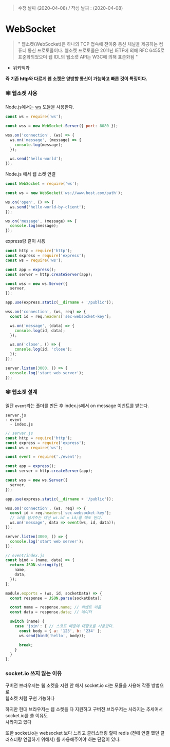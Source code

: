 > 수정 날짜 (2020-04-08) / 작성 날짜 : (2020-04-08)

# WebSocket

> " 웹소켓(WebSocket)은 하나의 TCP 접속에 전이중 통신 채널을 제공하는 컴퓨터 통신 프로토콜이다. 웹소켓 프로토콜은 2011년 IETF에 의해 RFC 6455로 표준화되었으며 웹 IDL의 웹소켓 API는 W3C에 의해 표준화됨 " 

- 위키백과  

**즉 기존 http와 다르게 웹 소켓은 양방향 통신이 가능하고 빠른 것이 특징이다.**

### 🕸️ 웹소켓 사용
Node.js에서는 [ws](https://github.com/websockets/ws) 모듈을 사용한다.
```js
const ws = require('ws');

const wss = new WebSocket.Server({ port: 8080 });

wss.on('connection', (ws) => {
  ws.on('message', (message) => {
    console.log(message);
  });

  ws.send('hello-world');
});

```

Node.js 에서 웹 소켓 연결
```js
const WebSocket = require('ws');

const ws = new WebSocket('ws://www.host.com/path');

ws.on('open', () => {
  ws.send('hello-world-by-client');
});

ws.on('message', (message) => {
  console.log(message);
});
```

express랑 같이 사용
```js
const http = require('http');
const express = require('express');
const ws = require('ws');

const app = express();
const server = http.createServer(app);

const wss = new ws.Server({
  server,
});

app.use(express.static(__dirname + '/public'));

wss.on('connection', (ws, req) => {
  const id = req.headers['sec-websocket-key'];

  ws.on('message', (data) => {
    console.log(id, data);
  });

  ws.on('close', () => {
    console.log(id, 'close');
  });
});

server.listen(3000, () => {
  console.log('start web server');
});
```


### 🕸️ 웹소켓 설계
일단 `event`라는 폴더를 만든 후 index.js에서 on message 이벤트를 받는다.

```
server.js
- event
  - index.js
```

```js
// server.js
const http = require('http');
const express = require('express');
const ws = require('ws');

const event = require('./event');

const app = express();
const server = http.createServer(app);

const wss = new ws.Server({
  server,
});

app.use(express.static(__dirname + '/public'));

wss.on('connection', (ws, req) => {
  const id = req.headers['sec-websocket-key'];
  // id를 넘겨주는 대신 ws.id = id;를 해도 된다.
  ws.on('message', data => event(ws, id, data));
});

server.listen(3000, () => {
  console.log('start web server');
});
```

```js
// event/index.js
const bind = (name, data) => {
  return JSON.stringify({
    name,
    data,
  });
};

module.exports = (ws, id, socketData) => {
  const response = JSON.parse(socketData);

  const name = response.name; // 이벤트 이름
  const data = response.data; // 데이터

  switch (name) {
    case 'join': { // 스코프 때문에 대괄호를 사용한다.
      const body = { a: '123', b: '234' };
      ws.send(bind('hello', body));

      break;
    }
  }
};
```

### socket.io 쓰지 않는 이유
구버전 브라우저는 웹 소켓을 지원 안 해서 socket.io 라는 모듈을 사용해 각종 방법으로  
웹소켓 처럼 구현 가능하다

하지만 현대 브라우저는 웹 소켓을 다 지원하고 구버전 브라우저는 사라지는 추세여서 socket.io를 쓸 이유도  
사라지고 있다

또한 socket.io는 websocket 보다 느리고 클러스터링 할때 redis (전에 연결 했던 클러스터랑 연결하기 위해서) 를 사용해주어야 하는 단점이 있다.